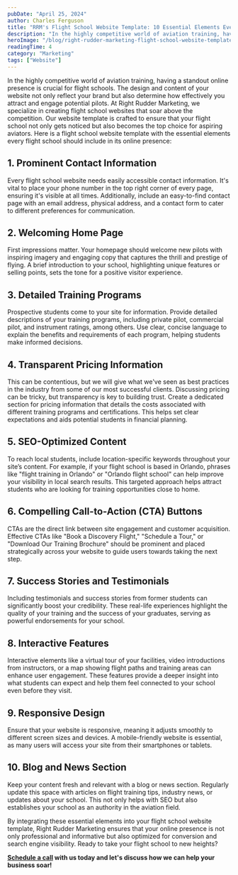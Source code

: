 ```yaml
---
pubDate: "April 25, 2024"
author: Charles Ferguson
title: "RRM's Flight School Website Template: 10 Essential Elements Every Flight School Website Should Have"
description: "In the highly competitive world of aviation training, having a standout online presence is crucial for flight schools. The design and content of your website not only reflect your brand but also determine how effectively you attract and engage potential pilots."
heroImage: "/blog/right-rudder-marketing-flight-school-website-template.png"
readingTime: 4
category: "Marketing"
tags: ["Website"]
---
```


In the highly competitive world of aviation training, having a standout online presence is crucial for flight schools. The design and content of your website not only reflect your brand but also determine how effectively you attract and engage potential pilots. At Right Rudder Marketing, we specialize in creating flight school websites that soar above the competition. Our website template is crafted to ensure that your flight school not only gets noticed but also becomes the top choice for aspiring aviators. Here is a flight school website template with the essential elements every flight school should include in its online presence:

## 1. Prominent Contact Information

Every flight school website needs easily accessible contact information. It's vital to place your phone number in the top right corner of every page, ensuring it's visible at all times. Additionally, include an easy-to-find contact page with an email address, physical address, and a contact form to cater to different preferences for communication.

## 2. Welcoming Home Page

First impressions matter. Your homepage should welcome new pilots with inspiring imagery and engaging copy that captures the thrill and prestige of flying. A brief introduction to your school, highlighting unique features or selling points, sets the tone for a positive visitor experience.

## 3. Detailed Training Programs

Prospective students come to your site for information. Provide detailed descriptions of your training programs, including private pilot, commercial pilot, and instrument ratings, among others. Use clear, concise language to explain the benefits and requirements of each program, helping students make informed decisions.

## 4. Transparent Pricing Information

This can be contentious, but we will give what we've seen as best practices in the industry from some of our most successful clients. Discussing pricing can be tricky, but transparency is key to building trust. Create a dedicated section for pricing information that details the costs associated with different training programs and certifications. This helps set clear expectations and aids potential students in financial planning.

## 5. SEO-Optimized Content

To reach local students, include location-specific keywords throughout your site’s content. For example, if your flight school is based in Orlando, phrases like "flight training in Orlando" or "Orlando flight school" can help improve your visibility in local search results. This targeted approach helps attract students who are looking for training opportunities close to home.

## 6. Compelling Call-to-Action (CTA) Buttons

CTAs are the direct link between site engagement and customer acquisition. Effective CTAs like "Book a Discovery Flight," "Schedule a Tour," or "Download Our Training Brochure" should be prominent and placed strategically across your website to guide users towards taking the next step.

## 7. Success Stories and Testimonials

Including testimonials and success stories from former students can significantly boost your credibility. These real-life experiences highlight the quality of your training and the success of your graduates, serving as powerful endorsements for your school.

## 8. Interactive Features

Interactive elements like a virtual tour of your facilities, video introductions from instructors, or a map showing flight paths and training areas can enhance user engagement. These features provide a deeper insight into what students can expect and help them feel connected to your school even before they visit.

## 9. Responsive Design

Ensure that your website is responsive, meaning it adjusts smoothly to different screen sizes and devices. A mobile-friendly website is essential, as many users will access your site from their smartphones or tablets.

## 10. Blog and News Section

Keep your content fresh and relevant with a blog or news section. Regularly update this space with articles on flight training tips, industry news, or updates about your school. This not only helps with SEO but also establishes your school as an authority in the aviation field.

By integrating these essential elements into your flight school website template, Right Rudder Marketing ensures that your online presence is not only professional and informative but also optimized for conversion and search engine visibility. Ready to take your flight school to new heights?

**[Schedule a call](https://rightruddermarketing.com/contact) with us today and let's discuss how we can help your business soar!**
